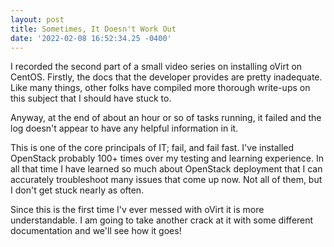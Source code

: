 ```yaml
--- 
layout: post 
title: Sometimes, It Doesn't Work Out 
date: '2022-02-08 16:52:34.25 -0400' 
--- 
```

I recorded the second part of a small video series on installing oVirt on CentOS. Firstly, the docs that the developer provides 
are pretty inadequate. Like many things, other folks have compiled more thorough write-ups on this subject that I should have 
stuck to. 

Anyway, at the end of about an hour or so of tasks running, it failed and the log doesn't appear to have any helpful information 
in it. 

This is one of the core principals of IT; fail, and fail fast. I've installed OpenStack probably 100+ times over my testing and 
learning experience. In all that time I have learned so much about OpenStack deployment that I can accurately troubleshoot many 
issues that come up now. Not all of them, but I don't get stuck nearly as often. 

Since this is the first time I'v ever messed with oVirt it is more understandable. I am going to take another crack at it with 
some different documentation and we'll see how it goes!
